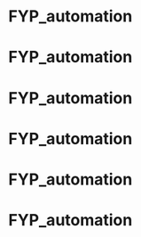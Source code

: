 # FYP_automation
# FYP_automation
# FYP_automation
# FYP_automation
# FYP_automation
# FYP_automation
